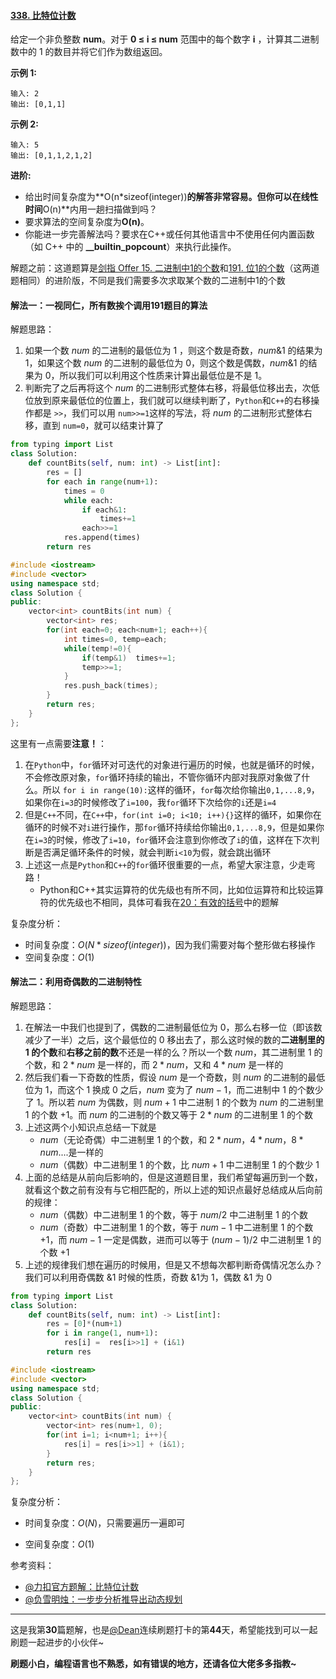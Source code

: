 #### [338. 比特位计数](https://leetcode-cn.com/problems/counting-bits/)

给定一个非负整数 **num**。对于 **0 ≤ i ≤ num** 范围中的每个数字 **i** ，计算其二进制数中的 1 的数目并将它们作为数组返回。

**示例 1:**

```
输入: 2
输出: [0,1,1]
```

**示例 2:**

```
输入: 5
输出: [0,1,1,2,1,2]
```

**进阶:**

- 给出时间复杂度为**O(n\*sizeof(integer))**的解答非常容易。但你可以在线性时间**O(n)**内用一趟扫描做到吗？
- 要求算法的空间复杂度为**O(n)**。
- 你能进一步完善解法吗？要求在C++或任何其他语言中不使用任何内置函数（如 C++ 中的 **__builtin_popcount**）来执行此操作。

解题之前：这道题算是[剑指 Offer 15. 二进制中1的个数](https://leetcode-cn.com/problems/er-jin-zhi-zhong-1de-ge-shu-lcof/)和[191. 位1的个数](https://leetcode-cn.com/problems/number-of-1-bits/)（这两道题相同）的进阶版，不同是我们需要多次求取某个数的二进制中1的个数

#### 解法一：一视同仁，所有数挨个调用191题目的算法

解题思路：

1. 如果一个数 $num$ 的二进制的最低位为 $1$ ，则这个数是奇数，$num\&1$ 的结果为 $1$，如果这个数 $num$ 的二进制的最低位为 $0$，则这个数是偶数，$num\&1$ 的结果为 $0$，所以我们可以利用这个性质来计算出最低位是不是 $1$。
2. 判断完了之后再将这个 $num$ 的二进制形式整体右移，将最低位移出去，次低位放到原来最低位的位置上，我们就可以继续判断了，`Python`和`C++`的右移操作都是 `>>`，我们可以用 `num>>=1​` 这样的写法，将 $num$ 的二进制形式整体右移，直到 `num=0​`，就可以结束计算了

```python
from typing import List
class Solution:
    def countBits(self, num: int) -> List[int]:
        res = []
        for each in range(num+1):
            times = 0
            while each:
                if each&1:
                    times+=1
                each>>=1
            res.append(times)
        return res
```

```c++
#include <iostream>
#include <vector>
using namespace std;
class Solution {
public:
    vector<int> countBits(int num) {
        vector<int> res;
        for(int each=0; each<num+1; each++){
            int times=0, temp=each;
            while(temp!=0){
                if(temp&1)  times+=1;
                temp>>=1;
            }
            res.push_back(times);
        }
        return res;
    }
};
```

这里有一点需要**注意！**：

1. 在`Python`中，`for`​ 循环对可迭代的对象进行遍历的时候，也就是循环的时候，不会修改原对象，​`for`循环持续的输出，不管你循环内部对我原对象做了什么。所以 `for i in range(10):`这样的循环，`for`每次给你输出`0,1,...8,9`，如果你在`i=3`的时候修改了`i=100`，我`for`循环下次给你的`i`还是`i=4`
2. 但是`C++`不同，在`C++`中，`for(int i=0; i<10; i++){}`这样的循环，如果你在循环的时候不对`i`进行操作，那`for`循环持续给你输出`0,1,...8,9`，但是如果你在`i=3`的时候，修改了`i=10`，`for`循环会注意到你修改了`i`的值，这样在下次判断是否满足循环条件的时候，就会判断`i<10`为假，就会跳出循环
3. 上述这一点是`Python`和`C++`的`for`循环很重要的一点，希望大家注意，少走弯路！
   - Python和C++其实运算符的优先级也有所不同，比如位运算符和比较运算符的优先级也不相同，具体可看我在[20：有效的括号](https://leetcode-cn.com/problems/valid-parentheses/solution/zhi-jie-yong-zhan-si-xiang-ji-ke-cpython-yjzm/)中的题解

复杂度分析：

- 时间复杂度：$O(N*sizeof(integer))$，因为我们需要对每个整形做右移操作
- 空间复杂度：$O(1)$

#### 解法二：利用奇偶数的二进制特性

解题思路：

1. 在解法一中我们也提到了，偶数的二进制最低位为 $0$，那么右移一位（即该数减少了一半）之后，这个最低位的 $0$ 移出去了，那么这时候的数的**二进制里的 $1$ 的个数**和**右移之前的数**不还是一样的么？所以一个数 $num$，其二进制里 $1$ 的个数，和 $2*num$ 是一样的，而 $2*num$，又和 $4*num$ 是一样的
2. 然后我们看一下奇数的性质，假设 $num$ 是一个奇数，则 $num$ 的二进制的最低位为 $1$，而这个 $1$ 换成 $0$ 之后，$num$ 变为了 $num-1$，而二进制中 $1$ 的个数少了 $1$。所以若 $num$ 为偶数，则 $num+1$ 中二进制 $1$ 的个数为 $num$ 的二进制里 $1$ 的个数 $+1$。而 $num$ 的二进制的个数又等于 $2*num$ 的二进制里 $1$ 的个数
3. 上述这两个小知识点总结一下就是
   - $num$（无论奇偶）中二进制里 $1$ 的个数，和 $2*num$，$4*num$，$8*num$....是一样的
   - $num$（偶数）中二进制里 $1$ 的个数，比 $num+1$ 中二进制里 $1$ 的个数少 $1$
4. 上面的总结是从前向后影响的，但是这道题目里，我们希望每遍历到一个数，就看这个数之前有没有与它相匹配的，所以上述的知识点最好总结成从后向前的规律：
   - $num$（偶数）中二进制里 $1$ 的个数，等于 $num/2$ 中二进制里 $1$ 的个数
   - $num$（奇数）中二进制里 $1$ 的个数，等于 $num-1$ 中二进制里 $1$ 的个数 $+1$，而 $num-1$ 一定是偶数，进而可以等于 $(num-1)/2$ 中二进制里 $1$ 的个数 $+1$
5. 上述的规律我们想在遍历的时候用，但是又不想每次都判断奇偶情况怎么办？我们可以利用奇偶数 $\&1$ 时候的性质，奇数 $\&1$为 $1$，偶数 $\&1$ 为 $0$

```python
from typing import List
class Solution:
    def countBits(self, num: int) -> List[int]:
        res = [0]*(num+1)
        for i in range(1, num+1):
            res[i] =  res[i>>1] + (i&1)
        return res
```

```c++
#include <iostream>
#include <vector>
using namespace std;
class Solution {
public:
    vector<int> countBits(int num) {
        vector<int> res(num+1, 0);
        for(int i=1; i<num+1; i++){
            res[i] = res[i>>1] + (i&1);
        }
        return res;
    }
};
```

复杂度分析：

- 时间复杂度：$O(N)$，只需要遍历一遍即可

- 空间复杂度：$O(1)$

参考资料：

- [@力扣官方题解：比特位计数](https://leetcode-cn.com/problems/counting-bits/solution/bi-te-wei-ji-shu-by-leetcode-solution-0t1i/)
- [@负雪明烛：一步步分析推导出动态规划](https://leetcode-cn.com/problems/counting-bits/solution/yi-bu-bu-fen-xi-tui-dao-chu-dong-tai-gui-3yog/)

____

这是我第**30**篇题解，也是[@Dean](https://leetcode-cn.com/u/dean-98543/)连续刷题打卡的第**44**天，希望能找到可以一起刷题一起进步的小伙伴~

**刷题小白，编程语言也不熟悉，如有错误的地方，还请各位大佬多多指教~**